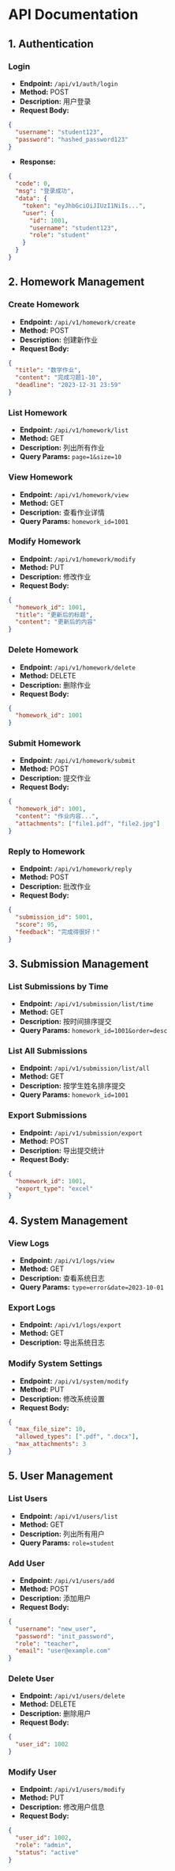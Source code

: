 # API Documentation

## 1. Authentication

### Login
- **Endpoint:** `/api/v1/auth/login`
- **Method:** POST
- **Description:** 用户登录
- **Request Body:**
```json
{
  "username": "student123",
  "password": "hashed_password123"
}
```
- **Response:**
```json
{
  "code": 0,
  "msg": "登录成功",
  "data": {
    "token": "eyJhbGciOiJIUzI1NiIs...",
    "user": {
      "id": 1001,
      "username": "student123",
      "role": "student"
    }
  }
}
```

## 2. Homework Management

### Create Homework
- **Endpoint:** `/api/v1/homework/create`
- **Method:** POST
- **Description:** 创建新作业
- **Request Body:**
```json
{
  "title": "数学作业",
  "content": "完成习题1-10",
  "deadline": "2023-12-31 23:59"
}
```

### List Homework
- **Endpoint:** `/api/v1/homework/list`
- **Method:** GET
- **Description:** 列出所有作业
- **Query Params:** `page=1&size=10`

### View Homework
- **Endpoint:** `/api/v1/homework/view`
- **Method:** GET
- **Description:** 查看作业详情
- **Query Params:** `homework_id=1001`

### Modify Homework
- **Endpoint:** `/api/v1/homework/modify`
- **Method:** PUT
- **Description:** 修改作业
- **Request Body:**
```json
{
  "homework_id": 1001,
  "title": "更新后的标题",
  "content": "更新后的内容"
}
```

### Delete Homework
- **Endpoint:** `/api/v1/homework/delete`
- **Method:** DELETE
- **Description:** 删除作业
- **Request Body:**
```json
{
  "homework_id": 1001
}
```

### Submit Homework
- **Endpoint:** `/api/v1/homework/submit`
- **Method:** POST
- **Description:** 提交作业
- **Request Body:**
```json
{
  "homework_id": 1001,
  "content": "作业内容...",
  "attachments": ["file1.pdf", "file2.jpg"]
}
```

### Reply to Homework
- **Endpoint:** `/api/v1/homework/reply`
- **Method:** POST
- **Description:** 批改作业
- **Request Body:**
```json
{
  "submission_id": 5001,
  "score": 95,
  "feedback": "完成得很好！"
}
```

## 3. Submission Management

### List Submissions by Time
- **Endpoint:** `/api/v1/submission/list/time`
- **Method:** GET
- **Description:** 按时间排序提交
- **Query Params:** `homework_id=1001&order=desc`

### List All Submissions
- **Endpoint:** `/api/v1/submission/list/all`
- **Method:** GET
- **Description:** 按学生姓名排序提交
- **Query Params:** `homework_id=1001`

### Export Submissions
- **Endpoint:** `/api/v1/submission/export`
- **Method:** POST
- **Description:** 导出提交统计
- **Request Body:**
```json
{
  "homework_id": 1001,
  "export_type": "excel"
}
```

## 4. System Management

### View Logs
- **Endpoint:** `/api/v1/logs/view`
- **Method:** GET
- **Description:** 查看系统日志
- **Query Params:** `type=error&date=2023-10-01`

### Export Logs
- **Endpoint:** `/api/v1/logs/export`
- **Method:** GET
- **Description:** 导出系统日志

### Modify System Settings
- **Endpoint:** `/api/v1/system/modify`
- **Method:** PUT
- **Description:** 修改系统设置
- **Request Body:**
```json
{
  "max_file_size": 10,
  "allowed_types": [".pdf", ".docx"],
  "max_attachments": 3
}
```

## 5. User Management

### List Users
- **Endpoint:** `/api/v1/users/list`
- **Method:** GET
- **Description:** 列出所有用户
- **Query Params:** `role=student`

### Add User
- **Endpoint:** `/api/v1/users/add`
- **Method:** POST
- **Description:** 添加用户
- **Request Body:**
```json
{
  "username": "new_user",
  "password": "init_password",
  "role": "teacher",
  "email": "user@example.com"
}
```

### Delete User
- **Endpoint:** `/api/v1/users/delete`
- **Method:** DELETE
- **Description:** 删除用户
- **Request Body:**
```json
{
  "user_id": 1002
}
```

### Modify User
- **Endpoint:** `/api/v1/users/modify`
- **Method:** PUT
- **Description:** 修改用户信息
- **Request Body:**
```json
{
  "user_id": 1002,
  "role": "admin",
  "status": "active"
}
```
